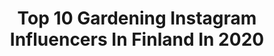 ---
title: Top 10 Gardening Instagram Influencers In Finland In 2020
description: >-
  Find top gardening Instagram influencers in Finland in 2020. Most popular hashtags: #gardening #sisustusinspiraatio #flowers #nordichome.
platform: Instagram
hits: 11
text_top: See the top-rated Instagram accounts on inBeat.
text_bottom: Our database has 11 Instagram influencers like this in Finland for you to pitch.
profiles:
  - username: "ellenjokikunnas"
    fullname: >-
      Ellen Jokikunnas
    bio: >-
      Radio @helmiradio morning show TV host @nelonen ✨ Life is about art, furniture refurbish and gardening collab: ellen.jokikunnas@nelonenmedia.fi
    location: "Finland"
    followers: 25592
    engagement: 681
    commentsToLikes: 0.071656
    id: ck13bo3nrwcgd0i19f66cok1s
    verified: false
    hashtags: "#reinothegreat, #primacat, #farmisuomi, #plywoodfloors"
  - username: "hplehkonen"
    fullname: >-
      H-P Lehkonen makes Comics!
    bio: >-
      Plant-Dad and a Cartoonist obsessed with worm composting! - hplehkonen(at)gmail.com
    location: "Finland"
    followers: 5804
    engagement: 766
    commentsToLikes: 0.026662
    id: ck8tbykfkxoqm0j78myhg0ubk
    verified: false
    hashtags: "#abuserecovery, #emotionalabuseisstillabuse, #wormcomposting, #sustainability"
  - username: "miiakanerva"
    fullname: >-
      Miia Kanerva
    bio: >-
      ⋒ DM & kanerva.miia@gmail.com⁣ ⋒ motherhood, toddler, home⁣ ⋒ Helsinki, Finland
    location: "Finland"
    followers: 2964
    engagement: 1345
    commentsToLikes: 0.343050
    id: ck6uhi7hx99g90j71drienfmg
    verified: false
    hashtags: "#ministyle, #barnrominspo, #kootd, #barnrum"
  - username: "tiganagabi"
    fullname: >-
      Gabi
    bio: >-
      Colouryourlife! Have fun! Deco, Flowers, Nature, Sunsets, Cats... Koopanfragen per PN My copyright! Do not use without permission. NoF4F
    location: "Finland"
    followers: 3178
    engagement: 2272
    commentsToLikes: 0.058557
    id: ck6u5ctgx8w280j71y8vly44k
    verified: false
    hashtags: "#bl, #mymixitinspo, #felderundwiesen, #einfachsosch"
  - username: "kaisa_goes_home"
    fullname: >-
      Kaisa Goes Home
    bio: >-
      Welcome to follow my privat log house building and lifestyle.
    location: "Finland"
    followers: 8640
    engagement: 1560
    commentsToLikes: 0.017023
    id: ck6u3ym250n460j7195ptuoxg
    verified: false
    hashtags: "#makramee, #macrame, #lankava, #hirsitalo"
  - username: "meillakotona_fi"
    fullname: >-
      Meillä Kotona
    bio: >-
      ✨ Koteja, sisustusideoita, puutarha- ja remontointivinkkejä, DIY-ohjeita sekä reseptejä. Tätä kaikkea on Meillä kotona – astu sisään! ✨ #meilläkotona
    location: "Finland"
    followers: 49112
    engagement: 239
    commentsToLikes: 0.010765
    id: ck0u63ti00z5y0i19zdglh2fd
    verified: false
    hashtags: "#interiorinspiration, #vintagehome, #puutarhankes, #homeinspiration"
  - username: "vintageart_originals"
    fullname: >-
      Riikka Fransila
    bio: >-
      Finnish Collage Artist. Contact: fransila.riikka@gmail.com Originals, posters and 100% recycled clothes. See link-tree:
    location: "Finland"
    followers: 33132
    engagement: 128
    commentsToLikes: 0.024633
    id: ck5chqcphr9it0i11uams5ch2
    verified: false
    hashtags: "#papercollage, #collazine, #kolajmagazine, #cutandpaste"
  - username: "simoneandreaoronchi"
    fullname: >-
      Cristina Simone Andreao Ronchi
    bio: >-
      My passion for animals and nature, led me to post my cats, my plants and the others that I encounter for life. 🐯🐱🐾🍀🌺🍀🌻🌼🌺🌸🌷🌹 All pictures are mine.
    location: "Finland"
    followers: 3729
    engagement: 2274
    commentsToLikes: 0.323150
    id: ck8ta1mpoq4du0j78pgjxmtur
    verified: false
    hashtags: "#flowerphotography, #pets, #eclecticshow, #mygarden"
  - username: "vintageinteriorxx"
    fullname: >-
      Keltainen Kahvipannu
    bio: >-
      💛 Pauliina 🇫🇮 💛 Thrift finds, cats, old house 💛 Use #myvintageinterior to get featured 💛 Dm for collaborations 💛
    location: "Finland"
    followers: 81641
    engagement: 345
    commentsToLikes: 0.045756
    id: ck0w2dbkzns9u0i19xho81s55
    verified: false
    hashtags: "#urbanjunglebloggers, #diyideas, #sisustusinspiraatio, #houseplantlove"
  - username: "unnanlinna"
    fullname: >-
      By Unnanlinna
    bio: >-
      interior | lifestyle | nature repost with a credit | 📧unnanlinna@gmail.com @omiakodesign brand prep
    location: "Finland"
    followers: 19025
    engagement: 356
    commentsToLikes: 0.073988
    id: ck6tpor64l9v30j71c149rjl3
    verified: false
    hashtags: "#nordicinspiration, #cozyhome, #nordiskehjem, #mynordicbedroom"
---